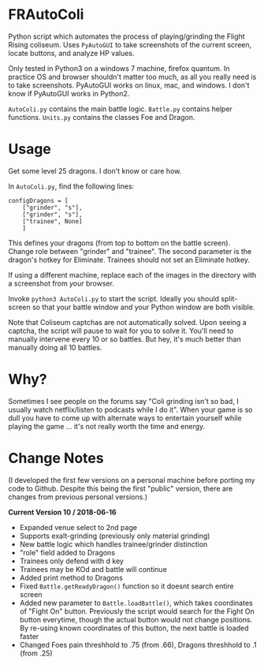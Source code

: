 # FRAutoColi

Python script which automates the process of playing/grinding the Flight Rising coliseum. Uses `PyAutoGUI` to take screenshots of the current screen, locate buttons, and analyze HP values.

Only tested in Python3 on a windows 7 machine, firefox quantum. In practice OS and browser shouldn't matter too much, as all you really need is to take screenshots. PyAutoGUI works on linux, mac, and windows. I don't know if PyAutoGUI works in Python2.

`AutoColi.py` contains the main battle logic. `Battle.py` contains helper functions. `Units.py` contains the classes Foe and Dragon. 

# Usage

Get some level 25 dragons. I don't know or care how.

In `AutoColi.py`, find the following lines:

```
configDragons = [
    ["grinder", "s"],
    ["grinder", "s"],
    ["trainee", None]
    ]
```

This defines your dragons (from top to bottom on the battle screen). Change role between "grinder" and "trainee". The second parameter is the dragon's hotkey for Eliminate. Trainees should not set an Eliminate hotkey. 

If using a different machine, replace each of the images in the directory with a screenshot from _your_ browser.

Invoke `python3 AutoColi.py` to start the script. Ideally you should split-screen so that your battle window and your Python window are both visible.

Note that Coliseum captchas are not automatically solved. Upon seeing a captcha, the script will pause to wait for you to solve it. You'll need to manually intervene every 10 or so battles. But hey, it's much better than manually doing all 10 battles.

# Why?

Sometimes I see people on the forums say "Coli grinding isn't so bad, I usually watch netflix/listen to podcasts while I do it". When your game is so dull you have to come up with alternate ways to entertain yourself while playing the game ... it's not really worth the time and energy.

# Change Notes

(I developed the first few versions on a personal machine before porting my code to Github. Despite this being the first "public" version, there are changes from previous personal versions.)

**Current Version 10 / 2018-06-16** 
* Expanded venue select to 2nd page
* Supports exalt-grinding (previously only material grinding)
 * New battle logic which handles trainee/grinder distinction
 * "role" field added to Dragons
 * Trainees only defend with d key
 * Trainees may be KOd and battle will continue
* Added print method to Dragons
* Fixed `Battle.getReadyDragon()` function so it doesnt search entire screen
* Added new parameter to `Battle.loadBattle()`, which takes coordinates of "Fight On" button. Previously the script would search for the Fight On button everytime, though the actual button would not change positions. By re-using known coordinates of this button, the next battle is loaded faster
* Changed Foes pain threshhold to .75 (from .66), Dragons threshhold to .1 (from .25)
